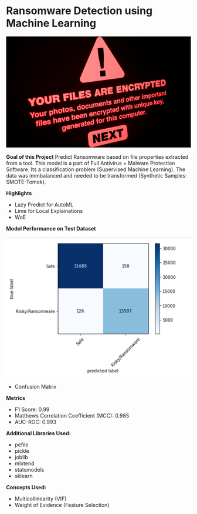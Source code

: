 # Ransomware Detection using Machine Learning

![Ransomware](Photos/header.jpg)

**Goal of this Project**
Predict Ransomware based on file properties extracted from a tool. This model is a part of Full Antivirus + Malware Protection Software.
Its a classification problem (Supervised Machine Learning). The data was immbalanced and needed to be transformed (Synthetic Samples: SMOTE-Tomek).


**Highlights**
* Lazy Predict for AutoML
* Lime for Local Explainations
* WoE 

**Model Performance on Test Dataset**

![Ransomware](Photos/confusion_matrix.png)
- Confusion Matrix 

**Metrics**
* F1 Score: 0.99
* Matthews Correlation Coefficient (MCC): 0.985
* AUC-ROC: 0.993



**Additional Libraries Used:**
* pefile
* pickle
* joblib
* mlxtend
* statsmodels
* sklearn

**Concepts Used:**
* Multicollinearity (VIF)
* Weight of Evidence (Feature Selection)

